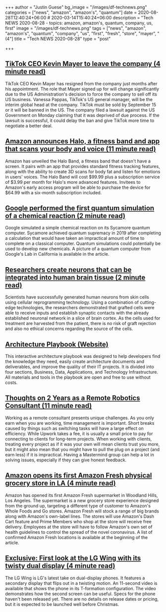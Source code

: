 +++
author = "Justin Guese"
bg_image = "/images/df-technews.png"
categories = ["news", "amazon", "amazon's", "quantum"]
date = 2020-08-28T12:40:24+06:00 # 2020-03-14T15:40:24+06:00
description = "Tech NEWS 2020-08-28 - topics: amazon, amazon's, quantum, company, us, first"
image = "/images/df-technews.png"
tags = ["news", "amazon", "amazon's", "quantum", "company", "us", "first", "fresh", "store", "mayer", "(4"]
title = "Tech NEWS 2020-08-28"
type = "post"

+++

## [TikTok CEO Kevin Mayer to leave the company (4 minute read)](https://www.cnbc.com/2020/08/27/tiktok-ceo-kevin-mayer-to-leave-the-company.html/1/01000174348b2d6b-7089da03-4818-4ffa-b679-9e23e67d7b02-000000/w1F7lZXD5R9D_AChJWmJ0kxfYwcUTWbFsShkO0hMKzU=156)

TikTok CEO Kevin Mayer has resigned from the company just months after his appointment. The role that Mayer signed up for will change significantly due to the US Administration's decision to force the company to sell off its US business. Vanessa Pappas, TikTok's US general manager, will be the interim global head at the company. TikTok must be sold by September 15 or it will be banned in the US. The company filed a lawsuit against the US Government on Monday claiming that it was deprived of due process. If the lawsuit is successful, it could delay the ban and give TikTok more time to negotiate a better deal.

## [Amazon announces Halo, a fitness band and app that scans your body and voice (11 minute read)](https://www.theverge.com/2020/8/27/21402493/amazon-halo-band-health-fitness-body-scan-tone-emotion-activity-sleep/1/01000174348b2d6b-7089da03-4818-4ffa-b679-9e23e67d7b02-000000/8MBSaNSDaJdkXCxfuT8eQ5nvmhp3213O9VqMItGtmqI=156)

Amazon has unveiled the Halo Band, a fitness band that doesn't have a screen. It pairs with an app that provides standard fitness tracking features, along with the ability to create 3D scans for body fat and listen for emotions in users' voices. The Halo Band will cost $99.99 plus a subscription service of $3.99 per month for Halo's more advanced features. Invitees to Amazon's early access program will be able to purchase the device for $64.99 with a six-month subscription included.

## [Google performed the first quantum simulation of a chemical reaction (2 minute read)](https://www.newscientist.com/article/2253089-google-performed-the-first-quantum-simulation-of-a-chemical-reaction//1/01000174348b2d6b-7089da03-4818-4ffa-b679-9e23e67d7b02-000000/ZtKiUDAhHrZGntbRylHGYRUPeJCcpkG5Mng3lGVA8d0=156)

Google simulated a simple chemical reaction on its Sycamore quantum computer. Sycamore achieved quantum supremacy in 2019 after completing a calculation that would have taken an impractical amount of time to complete on a classical computer. Quantum simulations could potentially be used to develop new chemicals. A picture of a quantum computer from Google's Lab in California is available in the article.

## [Researchers create neurons that can be integrated into human brain tissue (2 minute read)](https://medicalxpress.com/news/2020-08-neurons-human-brain-tissue.html/1/01000174348b2d6b-7089da03-4818-4ffa-b679-9e23e67d7b02-000000/LjQg-bnbGmHQQ2r9iHptNU9tqkiy1d3-nYJwbeYNYCc=156)

Scientists have successfully generated human neurons from skin cells using cellular reprogramming technology. Using a combination of cutting-edge technologies, the researchers demonstrated that grafted cells were able to receive inputs and establish synaptic contacts with the already established neuronal network in a slice of brain cortex. As the cells used for treatment are harvested from the patient, there is no risk of graft rejection and also no ethical concerns regarding the source of the cells.

## [Architecture Playbook (Website)](https://nocomplexity.com/documents/arplaybook/introduction.html/1/01000174348b2d6b-7089da03-4818-4ffa-b679-9e23e67d7b02-000000/v6iTcBUlYkreqQYb-twocFCshlIyHieE7W3XDUDIB8U=156)

This interactive architecture playbook was designed to help developers find the knowledge they need, easily create architecture documents and deliverables, and improve the quality of their IT projects. It is divided into four sections, Business, Data, Applications, and Technology Infrastructure. All materials and tools in the playbook are open and free to use without costs.

## [Thoughts on 2 Years as a Remote Robotics Consultant (11 minute read)](https://msadowski.github.io/2-years-remote-consulting//1/01000174348b2d6b-7089da03-4818-4ffa-b679-9e23e67d7b02-000000/m9RIJ_DiHctXyevadmp2Rz_2E4ipx1B8KlHqkZ0OWH8=156)

Working as a remote consultant presents unique challenges. As you only earn when you are working, time management is important. Short breaks caused by things such as switching tasks will have a large effect on efficiency. While Upwork takes a fee, it is usually a small price to pay for connecting to clients for long-term projects. When working with clients, treating every project as if it was your own will mean clients trust you more, but it might also mean that you might have to pull the plug on a project (and earn less) if it is impractical. Having a Mastermind group can help a lot in solving issues, especially if they can give honest feedback.

## [Amazon opens its first Amazon Fresh physical grocery store in LA (4 minute read)](https://techcrunch.com/2020/08/27/amazon-opens-its-first-amazon-fresh-physical-grocery-store-in-la//1/01000174348b2d6b-7089da03-4818-4ffa-b679-9e23e67d7b02-000000/o7l98cr63QWIR9RYzuo9CBpFs5zD8K827w7pRNICUxI=156)

Amazon has opened its first Amazon Fresh supermarket in Woodland Hills, Los Angeles. The supermarket is a new grocery store experience designed from the ground up, targeting a different type of customer to Amazon's Whole Foods and Go stores. Amazon Fresh will stock a range of big brands along with Amazon's own-label lines. The stores will use Amazon's Dash Cart feature and Prime Members who shop at the store will receive free delivery. Employees at the store will have to follow Amazon's own set of health guidelines to control the spread of the novel coronavirus. A list of confirmed Amazon Fresh locations is available at the beginning of the article.

## [Exclusive: First look at the LG Wing with its twisty dual display (4 minute read)](https://www.androidauthority.com/lg-wing-features-1150327//1/01000174348b2d6b-7089da03-4818-4ffa-b679-9e23e67d7b02-000000/YgWH-jC8DR6170m4l9CIuFzZzvhMcftyx7LGPvfNqFU=156)

The LG Wing is LG's latest take on dual-display phones. It features a secondary display that flips out in a twisting motion. An 11-second video is available that shows the phone in its T-formation configuration. The video demonstrates how the second screen can be useful. Specs for the phone haven't been released yet. There are no details on release dates or pricing, but it is expected to be launched well before Christmas.

